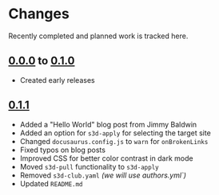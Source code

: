 # Changes
Recently completed and planned work is tracked here.

## [0.0.0](.) to [0.1.0](.)
- Created early releases

## [0.1.1](.)
- Added a "Hello World" blog post from Jimmy Baldwin
- Added an option for `s3d-apply` for selecting the target site
- Changed `docusaurus.config.js` to `warn` for `onBrokenLinks`
- Fixed typos on blog posts
- Improved CSS for better color contrast in dark mode
- Moved `s3d-pull` functionality to `s3d-apply`
- Removed `s3d-club.yaml` _(we will use authors.yml`)_
- Updated `README.md`

